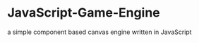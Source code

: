 JavaScript-Game-Engine
======================

a simple component based canvas engine written in JavaScript